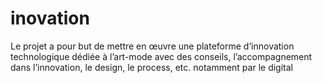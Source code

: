 # inovation
 Le  projet  a  pour  but  de  mettre  en  œuvre  une  plateforme  d’innovation technologique  dédiée  à  l’art-mode  avec  des conseils,  l’accompagnement  dans l’innovation, le design, le process, etc. notamment par le digital
